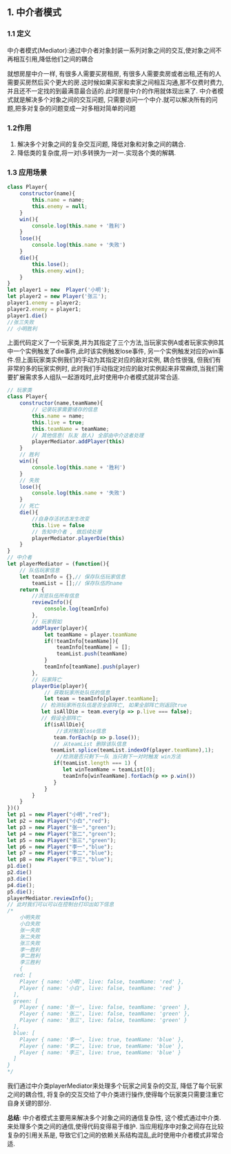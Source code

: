 ##  1. 中介者模式

### 1.1 定义

中介者模式(Mediator):通过中介者对象封装一系列对象之间的交互,使对象之间不再相互引用,降低他们之间的耦合

就想房屋中介一样, 有很多人需要买房租房, 有很多人需要卖房或者出租,还有的人需要买房然后买个更大的房.这时候如果买家和卖家之间相互沟通,那不仅费时费力,并且还不一定找的到最满意最合适的.此时房屋中介的作用就体现出来了. 中介者模式就是解决多个对象之间的交互问题, 只需要访问一个中介.就可以解决所有的问题,把多对复杂的问题变成一对多相对简单的问题

### 1.2作用

1. 解决多个对象之间的复杂交互问题, 降低对象和对象之间的耦合.
2. 降低类的复杂度,将一对\多转换为一对一.实现各个类的解耦.

### 1.3 应用场景

```js
class Player{
    constructor(name){
        this.name = name;
        this.enemy = null;
    }
    win(){
        console.log(this.name + '胜利')
    }
    lose(){
        console.log(this.name + '失败')
    }
    die(){
        this.lose();
        this.enemy.win();
    }
}
let player1 = new  Player('小明');
let player2 = new Player('张三');
player1.enemy = player2;
player2.enemy = player1;
player1.die()
//张三失败
// 小明胜利
```

上面代码定义了一个玩家类,并为其指定了三个方法,当玩家实例A或者玩家实例B其中一个实例触发了die事件,此时该实例触发lose事件, 另一个实例触发对应的win事件.但上面玩家类实例我们的手动为其指定对应的敌对实例, 耦合性很强, 但我们有非常的多的玩家实例时, 此时我们手动指定对应的敌对实例起来非常麻烦,当我们需要扩展需求多人组队一起游戏时,此时使用中介者模式就非常合适.

```js
// 玩家类
class Player{
    constructor(name,teamName){
        // 记录玩家需要储存的信息
        this.name = name;
        this.live = true;
        this.teamName = teamName;
        // 其他信息( 队友 敌人) 全部由中介这者处理
        playerMediator.addPlayer(this)
    }
    // 胜利
    win(){
        console.log(this.name + '胜利')
    }
    // 失败
    lose(){
        console.log(this.name + '失败')
    }
    // 死亡
    die(){
        //自身存活状态发生改变
        this.live = false
        // 告知中介者 , 做后续处理
        playerMediator.playerDie(this)
    }
}
// 中介者
let playerMediator = (function(){
    // 队伍玩家信息
    let teamInfo = {},// 保存队伍玩家信息
        teamList = [];// 保存队伍的name
    return {
        //浏览队伍所有信息
        reviewInfo(){
            console.log(teamInfo)
        },
        // 玩家假如
        addPlayer(player){
            let teamName = player.teamName
            if(!teamInfo[teamName]){
                teamInfo[teamName] = [];
                teamList.push(teamName)
            }
            teamInfo[teamName].push(player)
        },
        // 玩家阵亡
        playerDie(player){
            // 获取玩家所处队伍的信息
            let team = teamInfo[player.teamName];
           // 检测玩家所在队伍是否全部阵亡, 如果全部阵亡则返回true
           let isAllDie = team.every(p => p.live === false);
           // 假设全部阵亡
            if(isAllDie){
                //该对触发lose信息
               team.forEach(p => p.lose());
               // 从teamList 删除该队信息
              teamList.splice(teamList.indexOf(player.teamName),1);
                //检测是否只剩下一队 当只剩下一对时触发 win方法
               if(teamList.length === 1) {
                  let winTeamName = teamList[0];
                  teamInfo[winTeamName].forEach(p => p.win())
               }
            }
        }
    }
})()
let p1 = new Player("小明","red");
let p2 = new Player("小白","red");
let p3 = new Player("张一","green");
let p4 = new Player("张二","green");
let p5 = new Player("张三","green");
let p6 = new Player("李一","blue");
let p7 = new Player("李二","blue");
let p8 = new Player("李三","blue");
p1.die()
p2.die()
p3.die()
p4.die();
p5.die();
playerMediator.reviewInfo();
// 此时我们可以可以在控制台打印出如下信息
/*
	小明失败
	小白失败
	张一失败
	张二失败
	张三失败
	李一胜利
	李二胜利
	李三胜利	
	{
  red: [
    Player { name: '小明', live: false, teamName: 'red' },
    Player { name: '小白', live: false, teamName: 'red' }
  ],
  green: [
    Player { name: '张一', live: false, teamName: 'green' },
    Player { name: '张二', live: false, teamName: 'green' },
    Player { name: '张三', live: false, teamName: 'green' }
  ],
  blue: [
    Player { name: '李一', live: true, teamName: 'blue' },
    Player { name: '李二', live: true, teamName: 'blue' },
    Player { name: '李三', live: true, teamName: 'blue' }
  ]
}
*/
```

我们通过中介类playerMediator来处理多个玩家之间复杂的交互, 降低了每个玩家之间的耦合性,  将复杂的交互交给了中介类进行操作,使得每个玩家类只需要注重它自身关键的部分.

**总结**: 中介者模式主要用来解决多个对象之间的通信复杂性, 这个模式通过中介类.来处理多个类之间的通信,使得代码变得易于维护. 当应用程序中对象之间存在比较复杂的引用关系是, 导致它们之间的依赖关系结构混乱,此时使用中介者模式非常合适.

